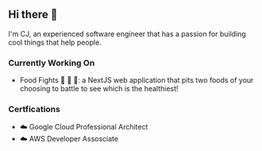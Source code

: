 ## Hi there 👋

I'm CJ, an experienced software engineer that has a passion for building cool things that help people.

### Currently Working On
- Food Fights 🍎 🍌 🌽: a NextJS web application that pits two foods of your choosing to battle to see which is the healthiest!

### Certfications
- ☁️ Google Cloud Professional Architect
- ☁️ AWS Developer Assosciate


<!--
**cjwillis809/cjwillis809** is a ✨ _special_ ✨ repository because its `README.md` (this file) appears on your GitHub profile.

Here are some ideas to get you started:

- 🔭 I’m currently working on ...
- 🌱 I’m currently learning ...
- 👯 I’m looking to collaborate on ...
- 🤔 I’m looking for help with ...
- 💬 Ask me about ...
- 📫 How to reach me: ...
- 😄 Pronouns: ...
- ⚡ Fun fact: ...
-->
